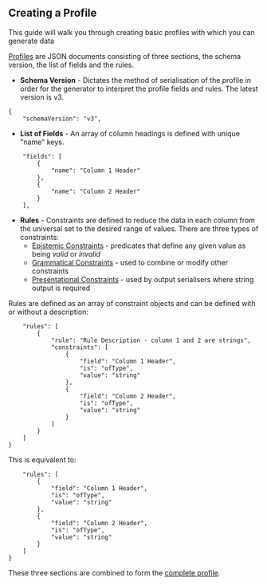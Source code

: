 ## Creating a Profile

This guide will walk you through creating basic profiles with which you can generate data

[Profiles](../Profiles.md) are JSON documents consisting of three sections, the schema version, the list 
of fields and the rules.

- **Schema Version** - Dictates the method of serialisation of the profile in order for the generator to 
interpret the profile fields and rules. The latest version is v3.
```
{
    "schemaVersion": "v3",
```
- **List of Fields** - An array of column headings is defined with unique "name" keys.
```
    "fields": [
        {
            "name": "Column 1 Header"
        },
        {
            "name": "Column 2 Header"
        }
    ],
```
- **Rules** - Constraints are defined to reduce the data in each column from the universal set
to the desired range of values. There are three types of constraints: 
    - [Epistemic Constraints](../EpistemicConstraints.md) - predicates that define any given value as being 
    _valid_ or _invalid_
    - [Grammatical Constraints](../GrammaticalConstraints.md) - used to combine or modify other constraints
    - [Presentational Constraints](../PresentationalConstraints.md) - used by output serialisers where
     string output is required 
     
Rules are defined as an array of constraint objects and can be defined with or without a description:
    
```
    "rules": [
        {
            "rule": "Rule Description - column 1 and 2 are strings",
            "constraints": [
                {
                    "field": "Column 1 Header",
                    "is": "ofType",
                    "value": "string"
                },
                {
                    "field": "Column 2 Header",
                    "is": "ofType",
                    "value": "string"
                }
            ]
        }
    ]
}
```

This is equivalent to:
    
```
    "rules": [
        {
            "field": "Column 1 Header",
            "is": "ofType",
            "value": "string"
        },
        {
            "field": "Column 2 Header",
            "is": "ofType",
            "value": "string"
        }
    ]
}
```

These three sections are combined to form the [complete profile](ExampleProfile1.json).
